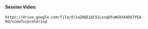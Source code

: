 #### Session Video:
    https://drive.google.com/file/d/1aZAQEi6C5iLxsqbFuWGkhXAOS7YEA-Nd/view?usp=sharing    

